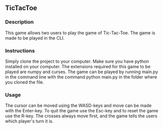 ## TicTacToe

### Description
This game allows two users to play the game of Tic-Tac-Toe. The game is made to be played in the CLI. 

### Instructions
Simply clone the project to your computer. Make sure you have python installed on your computer.
The extensions required for this game to be played are numpy and curses.
The game can be played by running main.py in the command line with the command python main.py in the folder where you cloned the file.

### Usage
The cursor can be moved using the WASD-keys and move can be made with the Enter-key. To quit the game use the Esc-key and to reset the game use the R-key.
The crosses always move first, and the game tells the users which player's turn it is.
